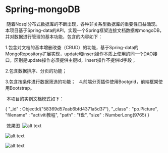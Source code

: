 # Spring-mongoDB
  随着Nosql分布式数据库的不断出现，各种非关系型数据库的重要性日益涌现。本项目基于Spring-data的API，实现一个Spring框架连接文档数据库mongoDB，并对数据进行管理的基本功能，包含的内容如下：
  
  1.包含对文档的基本增删改查（CRUD）的功能，基于Spring-data的MongoRepository扩展实现，update和insert操作本质上使用的同一个DAO接口，区别是update操作必须提供主键id，insert操作不提供id字段；
  
  2.包含数据排序、分页的功能；
  
  3.包含按条件进行数据筛选的功能；
  
  4.前端分页插件使用Bootgrid，前端框架使用Bootstrap。
  
  本项目的实例文档模式如下：
  
  {
    "_id" : ObjectId("58369d57eab6bfd4371a5d37"),
    "_class" : "po.Picture",
    "filename" : "activiti教程",
    "path" : "f盘",
    "size" : NumberLong(9765)
  }
  
  效果图
  ![alt text](https://github.com/shenzhanwang/Spring-mongoDB/blob/master/%E6%88%AA%E5%9B%BE/1.jpg)
  
  ![alt text](https://github.com/shenzhanwang/Spring-mongoDB/blob/master/%E6%88%AA%E5%9B%BE/2.jpg)
  
  ![alt text](https://github.com/shenzhanwang/Spring-mongoDB/blob/master/%E6%88%AA%E5%9B%BE/3.jpg)
